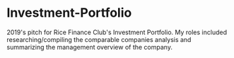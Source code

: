 # Investment-Portfolio

2019's pitch for Rice Finance Club's Investment Portfolio. My roles included 
researching/compiling the comparable companies analysis and summarizing the 
management overview of the company.

